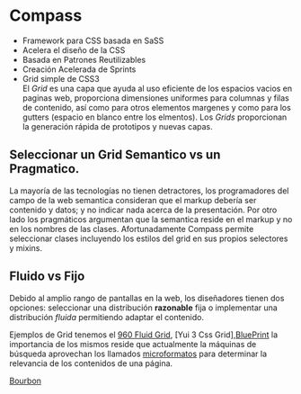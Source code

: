 # Compass   

*   Framework para CSS basada en SaSS  
*   Acelera el diseño de la CSS  
*   Basada en Patrones Reutilizables  
*   Creación Acelerada de Sprints  
*   Grid simple de CSS3  
El *Grid* es una capa que ayuda al uso eficiente de los espacios vacios en paginas web, proporciona dimensiones uniformes para columnas y filas de contenido, así como para otros elementos margenes y como para los gutters (espacio en blanco entre los elmentos).
Los *Grids* proporcionan la generación rápida de prototipos y nuevas capas.  

## Seleccionar un Grid Semantico vs un Pragmatico.  

La mayoría de las tecnologías no tienen detractores, los programadores del campo de la web semantica consideran que el markup debería ser contenido y datos; y no indicar nada acerca de la presentación. Por otro lado los pragmáticos argumentan que la semantica reside en el markup y no en los nombres de las clases.
Afortunadamente Compass permite seleccionar clases incluyendo los estilos del grid en sus propios selectores y mixins.  

## Fluido vs Fijo  
Debido al amplio rango de pantallas en la web, los diseñadores tienen dos opciones: seleccionar una distribución __razonable__ fija o implementar una distribución *fluida* permitiendo adaptar el contenido.

Ejemplos de Grid tenemos el [960 Fluid Grid](http://960.gs/), [Yui 3 Css Grid],[BluePrint](http://www.blueprintcss.org/) la importancia de los mismos reside que actualmente la máquinas de búsqueda aprovechan los llamados [microformatos](http://microformats.org) para determinar la relevancia de los contenidos de una página.

[Bourbon](bourbon.md)
